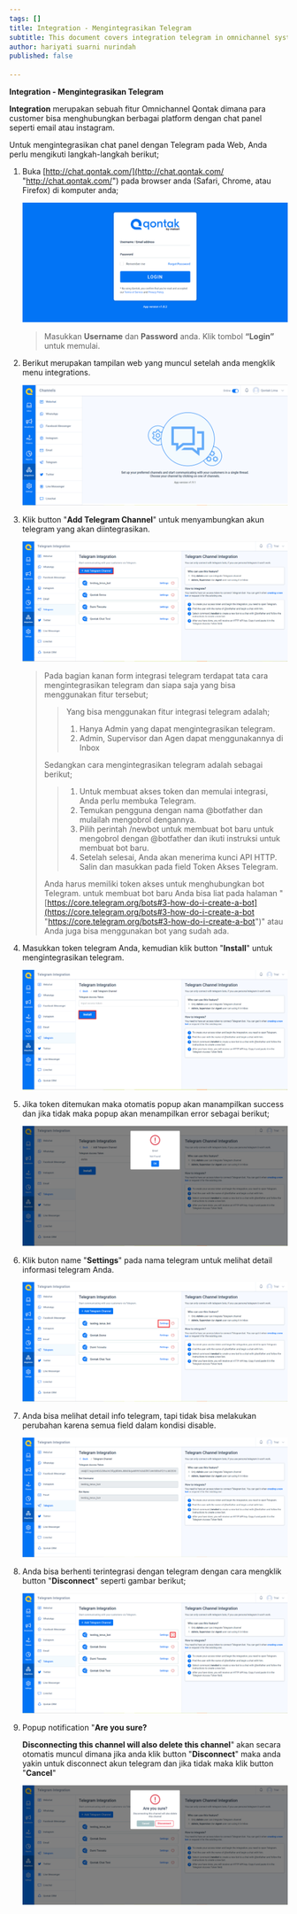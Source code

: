 ```yaml
---
tags: []
title: Integration - Mengintegrasikan Telegram
subtitle: This document covers integration telegram in omnichannel system
author: hariyati suarni nurindah
published: false

---
```

**Integration - Mengintegrasikan Telegram**

**Integration** merupakan sebuah fitur Omnichannel Qontak dimana para customer bisa menghubungkan berbagai platform dengan chat panel seperti email atau instagram.

Untuk mengintegrasikan chat panel dengan Telegram pada Web, Anda perlu mengikuti langkah-langkah berikut;

1. Buka [http://chat.qontak.com/](http://chat.qontak.com/ "http://chat.qontak.com/") pada browser anda (Safari, Chrome, atau Firefox) di komputer anda;

   ![](/uploads/login-qontak-c.png)

   > Masukkan **Username** dan **Password** anda. Klik tombol **“Login”** untuk memulai.
2. Berikut merupakan tampilan web yang muncul setelah anda mengklik menu integrations.

   ![](/uploads/integrasi.PNG)
3. Klik button "**Add Telegram Channel**" untuk menyambungkan akun telegram yang akan diintegrasikan.

   ![](/uploads/telegram.PNG)

   > Pada bagian kanan form integrasi telegram terdapat tata cara mengintegrasikan telegram dan siapa saja yang bisa menggunakan fitur tersebut;
   >
   > > Yang bisa menggunakan fitur integrasi telegram adalah;
   > > 1. Hanya Admin yang dapat mengintegrasikan telegram.
   > > 2. Admin, Supervisor dan Agen dapat menggunakannya di Inbox
   >
   > Sedangkan cara mengintegrasikan telegram adalah sebagai berikut;
   >
   > > 1. Untuk membuat akses token dan memulai integrasi, Anda perlu membuka Telegram.
   > > 2. Temukan pengguna dengan nama @botfather dan mulailah mengobrol dengannya.
   > > 3. Pilih perintah /newbot untuk membuat bot baru untuk mengobrol dengan @botfather dan ikuti instruksi untuk membuat bot baru.
   > > 4. Setelah selesai, Anda akan menerima kunci API HTTP. Salin dan masukkan pada field Token Akses Telegram.
   >
   > Anda harus memiliki token akses untuk menghubungkan bot Telegram. untuk membuat bot baru Anda bisa liat pada halaman "[https://core.telegram.org/bots#3-how-do-i-create-a-bot](https://core.telegram.org/bots#3-how-do-i-create-a-bot "https://core.telegram.org/bots#3-how-do-i-create-a-bot")" atau Anda juga bisa menggunakan bot yang sudah ada.
4. Masukkan token telegram Anda, kemudian klik button "**Install**" untuk mengintegrasikan telegram.

   ![](/uploads/telegram2.PNG)
5. Jika token ditemukan maka otomatis popup akan manampilkan success dan jika tidak maka popup akan menampilkan error sebagai berikut;

   ![](/uploads/telegram3.PNG)
6. Klik buton name "**Settings**" pada nama telegram untuk melihat detail informasi telegram Anda.

   ![](/uploads/telegram4.PNG)
7. Anda bisa melihat detail info telegram, tapi tidak bisa melakukan perubahan karena semua field dalam kondisi disable.

   ![](/uploads/telegram5.PNG)
8. Anda bisa berhenti terintegrasi dengan telegram dengan cara mengklik button "**Disconnect**" seperti gambar berikut;

   ![](/uploads/telegram6.PNG)
9. Popup notification "**Are you sure?**

   **Disconnecting this channel will also delete this channel**" akan secara otomatis muncul dimana jika anda klik button "**Disconnect**" maka anda yakin untuk disconnect akun telegram dan jika tidak maka klik button "**Cancel**"

   ![](/uploads/telegram7.PNG)